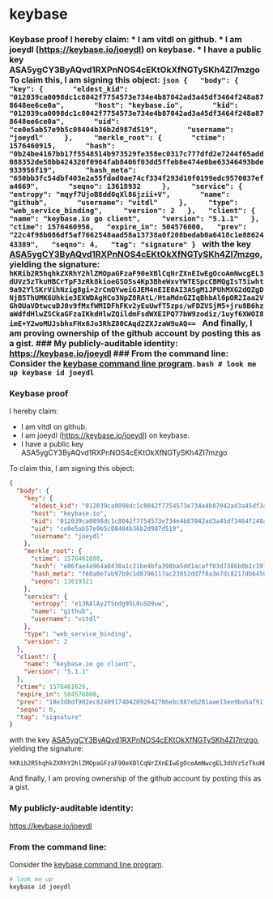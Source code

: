 # keybase
### Keybase proof  I hereby claim:    * I am vitdl on github.   * I am joeydl (https://keybase.io/joeydl) on keybase.   * I have a public key ASA5ygCY3ByAQvd1RXPnNOS4cEKtOkXfNGTySKh4ZI7mzgo  To claim this, I am signing this object:  ```json {   "body": {     "key": {       "eldest_kid": "012039ca0098dc1c8042f7754573e734e4b87042ad3a45df3464f248a878648ee6ce0a",       "host": "keybase.io",       "kid": "012039ca0098dc1c8042f7754573e734e4b87042ad3a45df3464f248a878648ee6ce0a",       "uid": "ce0e5ab57e9b5c08404b36b2d987d519",       "username": "joeydl"     },     "merkle_root": {       "ctime": 1576460915,       "hash": "0b24be4167bb17f5548514b973529fe358ec0317c777dfd2e7244f65add088352de58bb424320f0964fab8406f03dd5ffeb8e474e0be63346493bde933956f19",       "hash_meta": "650bb3fc54dbf403e2a55fdad0ae74cf334f293d10f0199edc9570037efa4669",       "seqno": 13618932     },     "service": {       "entropy": "mqyf7UjoB8dd0qXl86jzii+V",       "name": "github",       "username": "vitdl"     },     "type": "web_service_binding",     "version": 2   },   "client": {     "name": "keybase.io go client",     "version": "5.1.1"   },   "ctime": 1576460956,   "expire_in": 504576000,   "prev": "22c4f98b086df5af7662548aad58a13738a0f208bedab0a6418c1e8862443389",   "seqno": 4,   "tag": "signature" } ```  with the key [ASA5ygCY3ByAQvd1RXPnNOS4cEKtOkXfNGTySKh4ZI7mzgo](https://keybase.io/joeydl), yielding the signature:  ``` hKRib2R5hqhkZXRhY2hlZMOpaGFzaF90eXBlCqNrZXnEIwEgOcoAmNwcgEL3dUVz5zTkuHBCrTpF3zRk8kioeGSO5s4Kp3BheWxvYWTESpcCBMQgIsT5iwht9a92YlSKrVihNzig8gi+2rCmQYweiGJEM4nEIE0AI3ASgM1JPUhMXG2dQZgDNjB5ThUMK6Uhkie3EXWDAgHCo3NpZ8RAtL/HtaMdnGZIqBhbAl6pOR2Iaa2VGhOUaVDtwcuDJ0v9fMxfWMIDFhFKv2yEuUwfT5zps/wFDZVSjM5+jru8B6hzaWdfdHlwZSCkaGFzaIKkdHlwZQildmFsdWXEIPQ77bW9zodiz/1uyf6XWOI8imE+Y2woMUJsbhxFHx6Jo3RhZ80CAqd2ZXJzaW9uAQ==  ```  And finally, I am proving ownership of the github account by posting this as a gist.  ### My publicly-auditable identity:  https://keybase.io/joeydl  ### From the command line:  Consider the [keybase command line program](https://keybase.io/download).  ```bash # look me up keybase id joeydl ```
### Keybase proof

I hereby claim:

  * I am vitdl on github.
  * I am joeydl (https://keybase.io/joeydl) on keybase.
  * I have a public key ASA5ygCY3ByAQvd1RXPnNOS4cEKtOkXfNGTySKh4ZI7mzgo

To claim this, I am signing this object:

```json
{
  "body": {
    "key": {
      "eldest_kid": "012039ca0098dc1c8042f7754573e734e4b87042ad3a45df3464f248a878648ee6ce0a",
      "host": "keybase.io",
      "kid": "012039ca0098dc1c8042f7754573e734e4b87042ad3a45df3464f248a878648ee6ce0a",
      "uid": "ce0e5ab57e9b5c08404b36b2d987d519",
      "username": "joeydl"
    },
    "merkle_root": {
      "ctime": 1576461608,
      "hash": "e06fae4a964a8438a1c21be4bfa398ba5dd1acaff03d7386b0b1c197e39c3f3e0b47b8380effd2e3db2b13724de4b515b3ee2bb8c3b6d896c895e6a122b26e16",
      "hash_meta": "f60a0e7ab97b9c1d8796117ac23852dd7f8a3e7dc8217db6450fa2cc6abd90e6",
      "seqno": 13619321
    },
    "service": {
      "entropy": "e13RAlAy2TSndg9SL0uSO9uw",
      "name": "github",
      "username": "vitdl"
    },
    "type": "web_service_binding",
    "version": 2
  },
  "client": {
    "name": "keybase.io go client",
    "version": "5.1.1"
  },
  "ctime": 1576461626,
  "expire_in": 504576000,
  "prev": "18e3d8df982ec82409174042092642786ebc887eb281aae15ee9ba5af91ff51f",
  "seqno": 6,
  "tag": "signature"
}
```

with the key [ASA5ygCY3ByAQvd1RXPnNOS4cEKtOkXfNGTySKh4ZI7mzgo](https://keybase.io/joeydl), yielding the signature:

```
hKRib2R5hqhkZXRhY2hlZMOpaGFzaF90eXBlCqNrZXnEIwEgOcoAmNwcgEL3dUVz5zTkuHBCrTpF3zRk8kioeGSO5s4Kp3BheWxvYWTESpcCBsQgGOPY35guyCQJF0BCCSZCeG68iH6ygarhXum6Wvkf9R/EIF0l/Adp0BW5xk/0RN0prVpW8aPF6HKDjK8I8PVyWd7nAgHCo3NpZ8RAB1KM1YbVC6XnvOcE/Fhd3mJerWdwAA+Omv8KVieYxokRjfmFIdVmlnOo3jVyOAkeZyglRJHQReu0NiUVMWR3AahzaWdfdHlwZSCkaGFzaIKkdHlwZQildmFsdWXEIEXVudJBAppSmVZEfSa9taFbjnoAIDZRaUO0/fMP+EULo3RhZ80CAqd2ZXJzaW9uAQ==

```

And finally, I am proving ownership of the github account by posting this as a gist.

### My publicly-auditable identity:

https://keybase.io/joeydl

### From the command line:

Consider the [keybase command line program](https://keybase.io/download).

```bash
# look me up
keybase id joeydl
```
